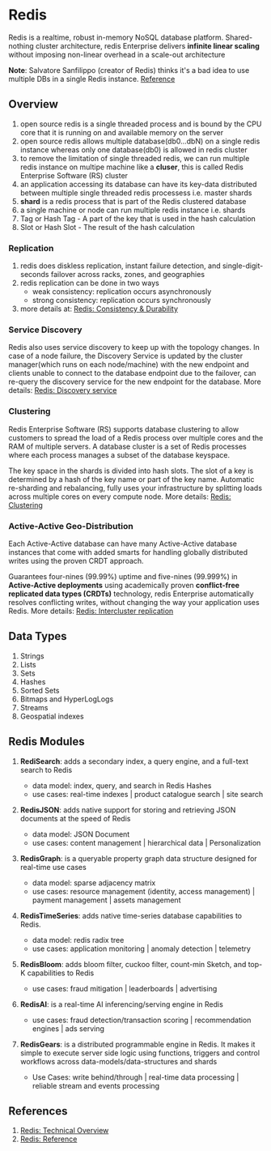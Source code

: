 # Redis

Redis is a realtime, robust in-memory NoSQL database platform. Shared-nothing cluster architecture, redis Enterprise delivers **infinite linear scaling** without imposing non-linear overhead in a scale-out architecture

**Note**: Salvatore Sanfilippo (creator of Redis) thinks it's a bad idea to use multiple DBs in a single Redis instance. [Reference](https://groups.google.com/g/redis-db/c/vS5wX8X4Cjg?pli=1)

## Overview
1. open source redis is a single threaded process and is bound by the CPU core that it is running on and available memory on the server
2. open source redis allows multiple database(db0...dbN) on a single redis instance whereas only one database(db0) is allowed in redis cluster
3. to remove the limitation of single threaded redis, we can run multiple redis instance on multipe machine like a **cluser**, this is called Redis Enterprise Software (RS) cluster
4. an application accessing its database can have its key-data distributed between multiple single threaded redis processess i.e. master shards
5. **shard** is a redis process that is part of the Redis clustered database
6. a single machine or node can run multiple redis instance i.e. shards
7. Tag or Hash Tag - A part of the key that is used in the hash calculation
8. Slot or Hash Slot - The result of the hash calculation

### Replication
1. redis does diskless replication, instant failure detection, and single-digit-seconds failover across racks, zones, and geographies
2. redis replication can be done in two ways
   - weak consistency: replication occurs asynchronously
   - strong consistency: replication occurs synchronously
3. more details at: [Redis: Consistency & Durability](https://docs.redis.com/latest/rs/concepts/data-access/consistency-durability/)

### Service Discovery
Redis also uses service discovery to keep up with the topology changes. In case of a node failure, the Discovery Service is updated by the cluster manager(which runs on each node/machine) with the new endpoint and clients unable to connect to the database endpoint due to the failover, can re-query the discovery service for the new endpoint for the database. More details: [Redis: Discovery service](https://docs.redis.com/latest/rs/concepts/data-access/discovery-service/)

### Clustering
Redis Enterprise Software (RS) supports database clustering to allow customers to spread the load of a Redis process over multiple cores and the RAM of multiple servers. A database cluster is a set of Redis processes where each process manages a subset of the database keyspace.

The key space in the shards is divided into hash slots. The slot of a key is determined by a hash of the key name or part of the key name. Automatic re-sharding and rebalancing, fully uses your infrastructure by splitting loads across multiple cores on every compute node. More details: [Redis: Clustering](https://docs.redis.com/latest/rs/concepts/high-availability/clustering/)

### Active-Active Geo-Distribution
Each Active-Active database can have many Active-Active database instances that come with added smarts for handling globally distributed writes using the proven CRDT approach.

Guarantees four-nines (99.99%) uptime and five-nines (99.999%) in **Active-Active deployments** using academically proven **conflict-free replicated data types (CRDTs)** technology, redis Enterprise automatically resolves conflicting writes, without changing the way your application uses Redis. More details: [Redis: Intercluster replication](https://docs.redis.com/latest/rs/concepts/intercluster-replication/)

## Data Types

1. Strings
2. Lists
3. Sets
4. Hashes
5. Sorted Sets
6. Bitmaps and HyperLogLogs
7. Streams
8. Geospatial indexes

## Redis Modules

1. **RediSearch**: adds a secondary index, a query engine, and a full-text search to Redis
   - data model: index, query, and search in Redis Hashes
   - use cases: real-time indexes | product catalogue search | site search

2. **RedisJSON**: adds native support for storing and retrieving JSON documents at the speed of Redis
   - data model: JSON Document
   - use cases: content management | hierarchical data | Personalization

3. **RedisGraph**: is a queryable property graph data structure designed for real-time use cases
   - data model: sparse adjacency matrix
   - use cases: resource management (identity, access management) | payment management | assets management

4. **RedisTimeSeries**: adds native time-series database capabilities to Redis.
   - data model: redis radix tree
   - use cases: application monitoring | anomaly detection | telemetry

5. **RedisBloom**: adds bloom filter, cuckoo filter, count-min Sketch, and top-K capabilities to Redis
   - use cases: fraud mitigation | leaderboards | advertising

6. **RedisAI**: is a real-time AI inferencing/serving engine in Redis
   - use cases: fraud detection/transaction scoring | recommendation engines | ads serving

7. **RedisGears**: is a distributed programmable engine in Redis. It makes it simple to execute server side logic using functions, triggers and control workflows across data-models/data-structures and shards
   - Use Cases: write behind/through | real-time data processing | reliable stream and events processing

## References

1. [Redis: Technical Overview](https://docs.redis.com/latest/rs/technology-behind-redis-enterprise/)
2. [Redis: Reference](https://redis.io/docs/reference/)
